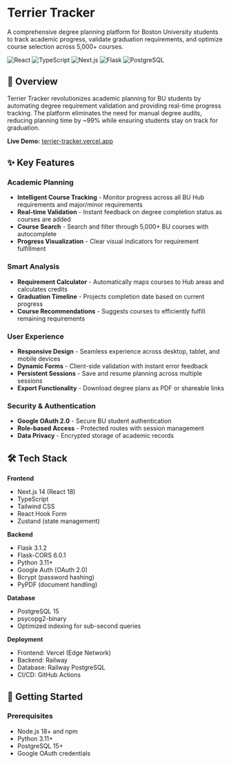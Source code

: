 # Terrier Tracker

A comprehensive degree planning platform for Boston University students to track academic progress, validate graduation requirements, and optimize course selection across 5,000+ courses.

![React](https://img.shields.io/badge/React-61DAFB?style=flat&logo=react&logoColor=black)
![TypeScript](https://img.shields.io/badge/TypeScript-3178C6?style=flat&logo=typescript&logoColor=white)
![Next.js](https://img.shields.io/badge/Next.js-000000?style=flat&logo=next.js&logoColor=white)
![Flask](https://img.shields.io/badge/Flask-000000?style=flat&logo=flask&logoColor=white)
![PostgreSQL](https://img.shields.io/badge/PostgreSQL-4169E1?style=flat&logo=postgresql&logoColor=white)

## 🎯 Overview

Terrier Tracker revolutionizes academic planning for BU students by automating degree requirement validation and providing real-time progress tracking. The platform eliminates the need for manual degree audits, reducing planning time by ~99% while ensuring students stay on track for graduation.

**Live Demo:** [terrier-tracker.vercel.app](https://terrier-tracker.vercel.app)

## ✨ Key Features

### Academic Planning
- **Intelligent Course Tracking** - Monitor progress across all BU Hub requirements and major/minor requirements
- **Real-time Validation** - Instant feedback on degree completion status as courses are added
- **Course Search** - Search and filter through 5,000+ BU courses with autocomplete
- **Progress Visualization** - Clear visual indicators for requirement fulfillment

### Smart Analysis
- **Requirement Calculator** - Automatically maps courses to Hub areas and calculates credits
- **Graduation Timeline** - Projects completion date based on current progress
- **Course Recommendations** - Suggests courses to efficiently fulfill remaining requirements

### User Experience
- **Responsive Design** - Seamless experience across desktop, tablet, and mobile devices
- **Dynamic Forms** - Client-side validation with instant error feedback
- **Persistent Sessions** - Save and resume planning across multiple sessions
- **Export Functionality** - Download degree plans as PDF or shareable links

### Security & Authentication
- **Google OAuth 2.0** - Secure BU student authentication
- **Role-based Access** - Protected routes with session management
- **Data Privacy** - Encrypted storage of academic records

## 🛠️ Tech Stack

**Frontend**
- Next.js 14 (React 18)
- TypeScript
- Tailwind CSS
- React Hook Form
- Zustand (state management)

**Backend**
- Flask 3.1.2
- Flask-CORS 6.0.1
- Python 3.11+
- Google Auth (OAuth 2.0)
- Bcrypt (password hashing)
- PyPDF (document handling)

**Database**
- PostgreSQL 15
- psycopg2-binary
- Optimized indexing for sub-second queries

**Deployment**
- Frontend: Vercel (Edge Network)
- Backend: Railway
- Database: Railway PostgreSQL
- CI/CD: GitHub Actions

## 🚀 Getting Started

### Prerequisites
- Node.js 18+ and npm
- Python 3.11+
- PostgreSQL 15+
- Google OAuth credentials

